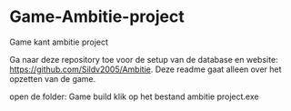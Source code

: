 # Game-Ambitie-project
Game kant ambitie project

Ga naar deze repository toe voor de setup van de database en website: https://github.com/Sildv2005/Ambitie.
Deze readme gaat alleen over het opzetten van de game.

open de folder: Game build
klik op het bestand ambitie project.exe
